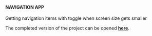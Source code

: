 
<h4>NAVIGATION APP</h4>


<p>Getting navigation items with toggle when screen size gets smaller</p>

<p>The completed version of the project can be opened <a href="https://kaleidoscopic-vacherin-eb09bb.netlify.app/index.html"><b>here</b></a>.</p>
